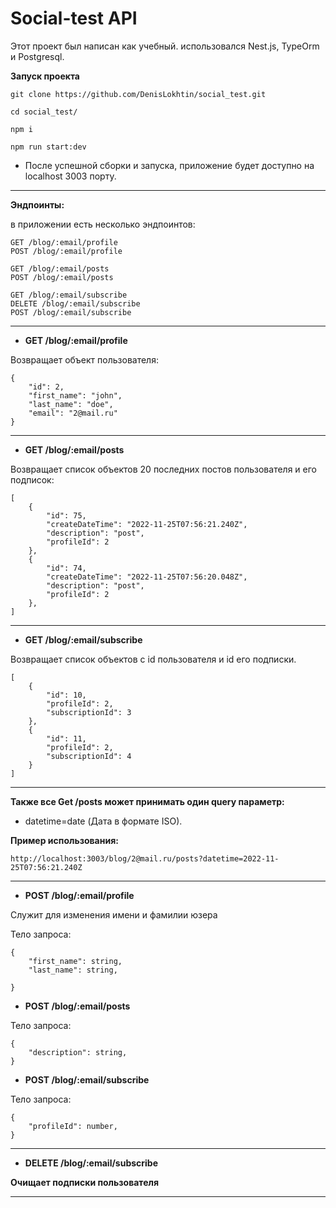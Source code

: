 # Social-test API

Этот проект был написан как учебный. использовался Nest.js, TypeOrm и Postgresql.

**Запуск проекта**

```
git clone https://github.com/DenisLokhtin/social_test.git

cd social_test/

npm i

npm run start:dev
```

- После успешной сборки и запуска, приложение будет доступно на localhost 3003 порту.

***

**Эндпоинты:**

в приложении есть несколько эндпоинтов:

```
GET /blog/:email/profile
POST /blog/:email/profile

GET /blog/:email/posts
POST /blog/:email/posts

GET /blog/:email/subscribe
DELETE /blog/:email/subscribe
POST /blog/:email/subscribe

```

***

- **GET /blog/:email/profile**

Возвращает объект пользователя:

```
{
    "id": 2,
    "first_name": "john",
    "last_name": "doe",
    "email": "2@mail.ru"
}
```

***

- **GET /blog/:email/posts**

Возвращает список объектов 20 последних постов пользователя и его подписок:

```
[
    {
        "id": 75,
        "createDateTime": "2022-11-25T07:56:21.240Z",
        "description": "post",
        "profileId": 2
    },
    {
        "id": 74,
        "createDateTime": "2022-11-25T07:56:20.048Z",
        "description": "post",
        "profileId": 2
    },
]
```

***

- **GET /blog/:email/subscribe**

Возвращает список объектов с id пользователя и id его подписки.

```
[
    {
        "id": 10,
        "profileId": 2,
        "subscriptionId": 3
    },
    {
        "id": 11,
        "profileId": 2,
        "subscriptionId": 4
    }
]
```

***

**Также все Get /posts может принимать один query параметр:**

- datetime=date (Дата в формате ISO).

**Пример использования:**

```
http://localhost:3003/blog/2@mail.ru/posts?datetime=2022-11-25T07:56:21.240Z
```

***

- **POST /blog/:email/profile**

Служит для изменения имени и фамилии юзера

Тело запроса:

```
{
	"first_name": string,
	"last_name": string,
	
}
```

- **POST /blog/:email/posts**

Тело запроса:

```
{
	"description": string,
}
```

- **POST /blog/:email/subscribe**

Тело запроса:

```
{
	"profileId": number,
}
```

***

- **DELETE /blog/:email/subscribe**

**Очищает подписки пользователя**

***
